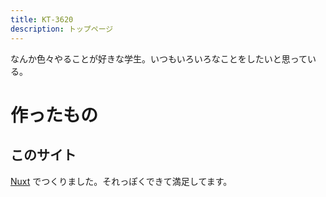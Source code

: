 ```yaml
---
title: KT-3620
description: トップページ
---
```


なんか色々やることが好きな学生。いつもいろいろなことをしたいと思っている。

# 作ったもの

## このサイト

[Nuxt](https://nuxt.com) でつくりました。それっぽくできて満足してます。
